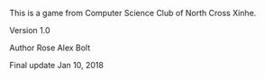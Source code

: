 This is a game from Computer Science Club of North Cross Xinhe.

Version 1.0

Author Rose Alex Bolt

Final update Jan 10, 2018

